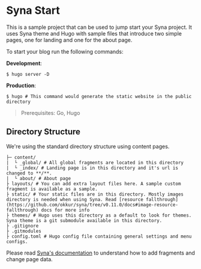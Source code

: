 # Syna Start

This is a sample project that can be used to jump start your Syna project. It uses Syna theme and Hugo with sample files that introduce two simple pages, one for landing and one for the about page.

To start your blog run the following commands:

**Development**:
```
$ hugo server -D
```

**Production**:
```
$ hugo # This command would generate the static website in the public directory
```

> Prerequisites: Go, Hugo

## Directory Structure

We're using the standard directory structure using content pages.

```
├─ content/
|  └ _global/ # All global fragments are located in this directory
|  └ _index/ # Landing page is in this directory and it's url is changed to **/**.
|  └ about/ # About page
├ layouts/ # You can add extra layout files here. A sample custom fragment is available as a sample.
├ static/ # Your static files are in this directory. Mostly images directory is needed when using Syna. Read [resource fallthrough](https://github.com/okkur/syna/tree/v0.11.0/docs#image-resource-fallthrough) docs for more info
├ themes/ # Hugo uses this directory as a default to look for themes. Syna theme is a git submodule available in this directory.
├ .gitignore
├ .gitmodules
├ config.toml # Hugo config file containing general settings and menu configs.
```

Please read [Syna's documentation](https://github.com/okkur/syna/tree/v0.11.0/docs) to understand how to add fragments and change page data.
